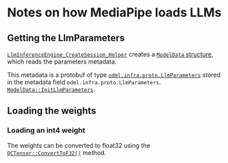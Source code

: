 # Notes on how MediaPipe loads LLMs

## Getting the LlmParameters

[`LlmInferenceEngine_CreateSession_Helper`](https://github.com/google-ai-edge/mediapipe/blob/24a5b2d72babfa98d79664e7d2b52ebf7a0a7cbc/mediapipe/tasks/cc/genai/inference/c/llm_inference_engine_cpu.cc#L161) creates a [`ModelData` structure](https://github.com/google-ai-edge/mediapipe/blob/24a5b2d72babfa98d79664e7d2b52ebf7a0a7cbc/mediapipe/tasks/cc/genai/inference/utils/llm_utils/model_data.cc), which reads the parameters metadata.

This metadata is a protobuf of type [`odml.infra.proto.LlmParameters`](https://github.com/google-ai-edge/mediapipe/blob/master/mediapipe/tasks/cc/genai/inference/proto/llm_params.proto#L54) stored in the metadata field `odml.infra.proto.LlmParameters`. [`ModelData::InitLlmParameters`](https://github.com/google-ai-edge/mediapipe/blob/master/mediapipe/tasks/cc/genai/inference/utils/llm_utils/model_data.cc#L146).

## Loading the weights

### Loading an int4 weight



The weights can be converted to float32 using the [`QCTensor::ConvertToF32()`](https://github.com/google-ai-edge/mediapipe/blob/master/mediapipe/tasks/cc/genai/inference/utils/xnn_utils/xnn_tensor.cc#L513) method.

